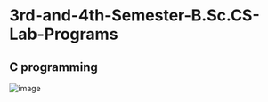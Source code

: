 # 3rd-and-4th-Semester-B.Sc.CS-Lab-Programs

## C programming 

![image](https://github.com/user-attachments/assets/c5c97d84-03c4-4c7a-895e-75ffe18c316c)
